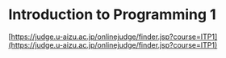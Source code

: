 # Introduction to Programming 1

[https://judge.u-aizu.ac.jp/onlinejudge/finder.jsp?course=ITP1](https://judge.u-aizu.ac.jp/onlinejudge/finder.jsp?course=ITP1)
